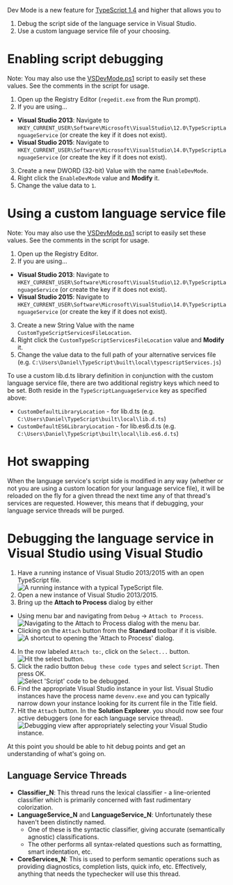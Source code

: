 Dev Mode is a new feature for [TypeScript 1.4](https://github.com/Microsoft/TypeScript/releases/tag/v1.4) and higher that allows you to

1. Debug the script side of the language service in Visual Studio.
2. Use a custom language service file of your choosing.

# Enabling script debugging

Note: You may also use the [VSDevMode.ps1](https://github.com/Microsoft/TypeScript/blob/master/scripts/VSDevMode.ps1) script to easily set these values. See the comments in the script for usage.

1. Open up the Registry Editor (`regedit.exe` from the Run prompt).
2. If you are using...
  * **Visual Studio 2013**: Navigate to `HKEY_CURRENT_USER\Software\Microsoft\VisualStudio\12.0\TypeScriptLanguageService` (or create the key if it does not exist).
  * **Visual Studio 2015**: Navigate to `HKEY_CURRENT_USER\Software\Microsoft\VisualStudio\14.0\TypeScriptLanguageService` (or create the key if it does not exist).
3. Create a new DWORD (32-bit) Value with the name `EnableDevMode`.
4. Right click the `EnableDevMode` value and **Modify** it.
5. Change the value data to `1`.

# Using a custom language service file

Note: You may also use the [VSDevMode.ps1](https://github.com/Microsoft/TypeScript/blob/master/scripts/VSDevMode.ps1) script to easily set these values. See the comments in the script for usage.

1. Open up the Registry Editor.
2. If you are using...
  * **Visual Studio 2013**: Navigate to `HKEY_CURRENT_USER\Software\Microsoft\VisualStudio\12.0\TypeScriptLanguageService` (or create the key if it does not exist).
  * **Visual Studio 2015**: Navigate to `HKEY_CURRENT_USER\Software\Microsoft\VisualStudio\14.0\TypeScriptLanguageService` (or create the key if it does not exist).
3. Create a new String Value with the name `CustomTypeScriptServicesFileLocation`.
4. Right click the `CustomTypeScriptServicesFileLocation` value and **Modify** it.
5. Change the value data to the full path of your alternative services file (e.g. `C:\Users\Daniel\TypeScript\built\local\typescriptServices.js`)

To use a custom lib.d.ts library definition in conjunction with the custom language service file, there are two additional registry keys which need to be set. Both reside in the `TypeScriptLanguageService` key as specified above:
* `CustomDefaultLibraryLocation` - for lib.d.ts (e.g. `C:\Users\Daniel\TypeScript\built\local\lib.d.ts`)
* `CustomDefaultES6LibraryLocation` - for lib.es6.d.ts (e.g. `C:\Users\Daniel\TypeScript\built\local\lib.es6.d.ts`)

# Hot swapping

When the language service's script side is modified in any way (whether or not you are using a custom location for your language service file), it will be reloaded on the fly for a given thread the next time any of that thread's services are requested. However, this means that if debugging, your language service threads will be purged.

# Debugging the language service in Visual Studio using Visual Studio

1. Have a running instance of Visual Studio 2013/2015 with an open TypeScript file. <br />
![A running instance with a typical TypeScript file.](https://raw.githubusercontent.com/wiki/Microsoft/TypeScript/dev-mode-screenshots/001.png)
2. Open a new instance of Visual Studio 2013/2015.
3. Bring up the **Attach to Process** dialog by either
  * Using menu bar and navigating from `Debug` -> `Attach to Process`. <br />
  ![Navigating to the **Attach to Process** dialog with the menu bar.](https://raw.githubusercontent.com/wiki/Microsoft/TypeScript/dev-mode-screenshots/002.png)
  * Clicking on the `Attach` button from the **Standard** toolbar if it is visible. <br />
  ![A shortcut to opening the 'Attach to Process' dialog.](https://raw.githubusercontent.com/wiki/Microsoft/TypeScript/dev-mode-screenshots/003.png)
4. In the row labeled `Attach to:`, click on the `Select...` button. <br />
  ![Hit the select button.](https://raw.githubusercontent.com/wiki/Microsoft/TypeScript/dev-mode-screenshots/004.png)
5. Click the radio button `Debug these code types` and select `Script`. Then press OK. <br />
  ![Select 'Script' code to be debugged.](https://raw.githubusercontent.com/wiki/Microsoft/TypeScript/dev-mode-screenshots/005.png)
6. Find the appropriate Visual Studio instance in your list. Visual Studio instances have the process name `devenv.exe` and you can typically narrow down your instance looking for its current file in the Title field.
7. Hit the `Attach` button. In the **Solution Explorer**. you should now see four active debuggers (one for each language service thread). <br />
  ![Debugging view after appropriately selecting your Visual Studio instance.](https://raw.githubusercontent.com/wiki/Microsoft/TypeScript/dev-mode-screenshots/006.png)

At this point you should be able to hit debug points and get an understanding of what's going on.

## Language Service Threads

* **Classifier_N**: This thread runs the lexical classifier - a line-oriented classifier which is primarily concerned with fast rudimentary colorization.
* **LanguageService_N** and **LanguageService_N**: Unfortunately these haven't been distinctly named.
  * One of these is the syntactic classifier, giving accurate (semantically agnostic) classifications.
  * The other performs all syntax-related questions such as formatting, smart indentation, etc.
* **CoreServices_N**: This is used to perform semantic operations such as providing diagnostics, completion lists, quick info, etc. Effectively, anything that needs the typechecker will use this thread.
